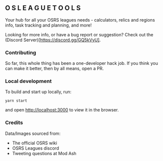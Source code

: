 ## O S   L E A G U E   T O O L S

Your hub for all your OSRS leagues needs - calculators, relics and regions info, task tracking and planning, and more!

Looking for more info, or have a bug report or suggestion? Check out the (Discord Server)[https://discord.gg/GQ5kVyU].

### Contributing

So far, this whole thing has been a one-developer hack job. If you think you can make it better, then by all means, open a PR.

### Local development

To build and start up locally, run:

```yarn start```

and open [http://localhost:3000](http://localhost:3000) to view it in the browser.

### Credits

Data/Images sourced from:
- The official OSRS wiki
- OSRS Leagues discord
- Tweeting questions at Mod Ash
